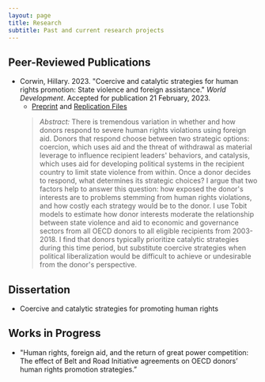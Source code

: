 ```yaml
---
layout: page
title: Research
subtitle: Past and current research projects
---
```


## **Peer-Reviewed Publications**

- Corwin, Hillary. 2023. "Coercive and catalytic strategies for human rights promotion: State violence and foreign assistance." _World Development_. Accepted for publication 21 February, 2023.
  -   [Preprint](https://hillary-corwin.owlstown.net/publications/3082.pdf) and [Replication Files](https://doi.org/10.7910/DVN/S9HOVI)
    > _Abstract:_ There is tremendous variation in whether and how donors respond to severe human rights violations using foreign aid. Donors that respond choose between two strategic options: coercion, which uses aid and the threat of withdrawal as material leverage to influence recipient leaders' behaviors, and catalysis, which uses aid for developing political systems in the recipient country to limit state violence from within. Once a donor decides to respond, what determines its strategic choices? I argue that two factors help to answer this question: how exposed the donor's interests are to problems stemming from human rights violations, and how costly each strategy would be to the donor. I use Tobit models to estimate how donor interests moderate the relationship between state violence and aid to economic and governance sectors from all OECD donors to all eligible recipients from 2003-2018. I find that donors typically prioritize catalytic strategies during this time period, but substitute coercive strategies when political liberalization would be difficult to achieve or undesirable from the donor's perspective. 

## **Dissertation**

- Coercive and catalytic strategies for promoting human rights

## **Works in Progress**

- "Human rights, foreign aid, and the return of great power competition: The effect of Belt and Road Initiative agreements on OECD donors’ human rights promotion strategies.”
